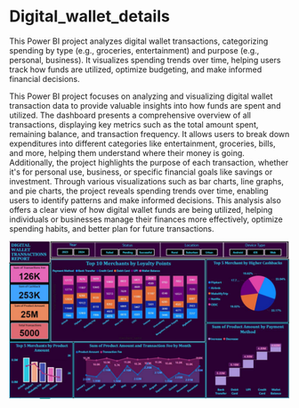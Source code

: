 # Digital_wallet_details
This Power BI project analyzes digital wallet transactions, categorizing spending by type (e.g., groceries, entertainment) and purpose (e.g., personal, business). It visualizes spending trends over time, helping users track how funds are utilized, optimize budgeting, and make informed financial decisions.

This Power BI project focuses on analyzing and visualizing digital wallet transaction data to provide valuable insights into how funds are spent and utilized. The dashboard presents a comprehensive overview of all transactions, displaying key metrics such as the total amount spent, remaining balance, and transaction frequency. It allows users to break down expenditures into different categories like entertainment, groceries, bills, and more, helping them understand where their money is going. Additionally, the project highlights the purpose of each transaction, whether it's for personal use, business, or specific financial goals like savings or investment. Through various visualizations such as bar charts, line graphs, and pie charts, the project reveals spending trends over time, enabling users to identify patterns and make informed decisions. This analysis also offers a clear view of how digital wallet funds are being utilized, helping individuals or businesses manage their finances more effectively, optimize spending habits, and better plan for future transactions.

![Description of the image](iamges/Digital_card_01.JPG)
